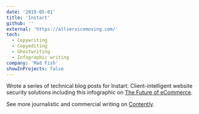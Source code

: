 ```yaml
---
date: '2019-05-01'
title: 'Instart'
github: ''
external: 'https://allservicemoving.com/'
tech:
  - Copywriting
  - Copyediting
  - Ghostwriting
  - Infographic writing
company: 'Mad Fish'
showInProjects: false
---
```


Wrote a series of technical blog posts for Instart: Client-intelligent website security solutions including this infographic on [The Future of eCommerce](https://s3.amazonaws.com/external_clips/3037285/Instart-The-Future-of-eCommerce-Infographic-V2.pdf?1554764755).

See more journalistic and commercial writing on [Contently](https://alleyhector.contently.com/).
